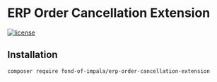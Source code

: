 # ERP Order Cancellation Extension
[![license](https://img.shields.io/github/license/fond-of-impala/erp-order-cancellation-extension.svg)](https://packagist.org/packages/fond-of-impala/erp-order-cancellation-extension)

## Installation

```
composer require fond-of-impala/erp-order-cancellation-extension
```
